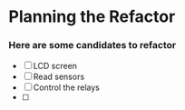 # Planning the Refactor
### Here are some candidates to refactor
- [ ] LCD screen
- [ ] Read sensors
- [ ] Control the relays
- [ ] 
